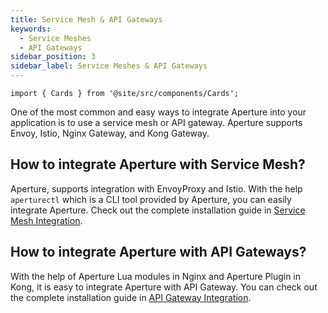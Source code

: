 ```yaml
---
title: Service Mesh & API Gateways
keywords:
  - Service Meshes
  - API Gateways
sidebar_position: 3
sidebar_label: Service Meshes & API Gateways
---
```


```mdx-code-block
import { Cards } from '@site/src/components/Cards';
```

One of the most common and easy ways to integrate Aperture into your application
is to use a service mesh or API gateway. Aperture supports Envoy, Istio, Nginx
Gateway, and Kong Gateway.

<!-- vale off -->

## How to integrate Aperture with Service Mesh?

<!-- vale on -->

Aperture, supports integration with EnvoyProxy and Istio. With the help
`aperturectl` which is a CLI tool provided by Aperture, you can easily integrate
Aperture. Check out the complete installation guide in
[Service Mesh Integration](/self-hosting/integrations/istio/istio.md).

<!-- vale off -->

## How to integrate Aperture with API Gateways?

<!-- vale on -->

With the help of Aperture Lua modules in Nginx and Aperture Plugin in Kong, it
is easy to integrate Aperture with API Gateway. You can check out the complete
installation guide in
[API Gateway Integration](/self-hosting/integrations/gateway/gateway.md).

<!-- vale off -->
